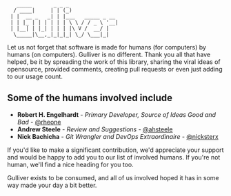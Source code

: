 ```asciiart
   _____       _ _ _                
  / ____|     | | (_)               
 | |  __ _   _| | |___   _____ _ __ 
 | | |_ | | | | | | \ \ / / _ \ '__|
 | |__| | |_| | | | |\ V /  __/ |   
  \_____|\__,_|_|_|_| \_/ \___|_|   
```

Let us not forget that software is made for humans (for computers) by humans (on computers). Gulliver is no different. Thank you all that have helped, be it by spreading the work of this library, sharing the viral ideas of opensource, provided comments, creating pull requests or even just adding to our usage count.

## Some of the humans involved include
* **Robert H. Engelhardt** - *Primary Developer, Source of Ideas Good and Bad* - [@rheone](https://twitter.com/rheone)
* **Andrew Steele** - *Review and Suggestions* - [@ahsteele](https://twitter.com/ahsteele)
* **Nick Bachicha** - *Git Wrangler and DevOps Extraordinaire* - [@nicksterx](https://twitter.com/nicksterx)

If you'd like to make a significant contribution, we'd appreciate your support and would be happy to add you to our list of involved humans. If you're not human, we'll find a nice heading for you too.

Gulliver exists to be consumed, and all of us involved hoped it has in some way made your day a bit better.